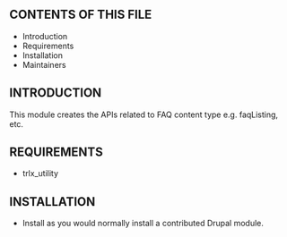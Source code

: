 CONTENTS OF THIS FILE
---------------------
 * Introduction
 * Requirements
 * Installation
 * Maintainers


INTRODUCTION
------------
This module creates the APIs related to FAQ content type e.g. faqListing, etc.


REQUIREMENTS
------------
* trlx_utility


INSTALLATION
------------
 * Install as you would normally install a contributed Drupal module.
